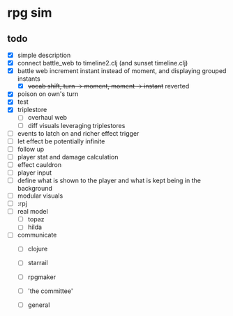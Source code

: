 # rpg sim

## todo

- [x] simple description
- [x] connect battle_web to timeline2.clj (and sunset timeline.clj)
- [x] battle web increment instant instead of moment, and displaying grouped instants
  - [x] ~~vocab shift, turn -> moment, moment -> instant~~ reverted
- [x] poison on own's turn
- [x] test
- [x] triplestore
  - [ ] overhaul web
  - [ ] diff visuals leveraging triplestores
- [ ] events to latch on and richer effect trigger
- [ ] let effect be potentially infinite
- [ ] follow up
- [ ] player stat and damage calculation
- [ ] effect cauldron
- [ ] player input
- [ ] define what is shown to the player and what is kept being in the background
- [ ] modular visuals
- [ ] :rpj
- [ ] real model
  - [ ] topaz
  - [ ] hilda
- [ ] communicate
  - [ ] clojure
  - [ ] starrail
  - [ ] rpgmaker
  - [ ] 'the committee'
  - [ ] general


